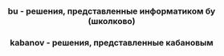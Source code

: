 <h3 align="center">bu - решения, представленные информатиком бу (школково) </h3>
<h3 align="center">kabanov - решения, представленные кабановым </h3>
